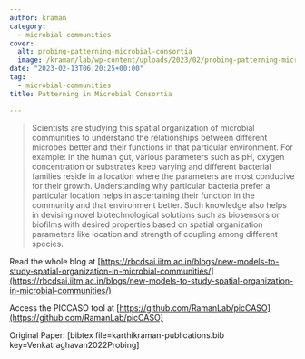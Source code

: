 ```yaml
---
author: kraman
category:
  - microbial-communities
cover:
  alt: probing-patterning-microbial-consortia
  image: /kraman/lab/wp-content/uploads/2023/02/probing-patterning-microbial-consortia.jpg
date: "2023-02-13T06:20:25+00:00"
tag:
  - microbial-communities
title: Patterning in Microbial Consortia

---
```

> Scientists are studying this spatial organization of microbial communities to understand the relationships between different microbes better and their functions in that particular environment. For example: in the human gut, various parameters such as pH, oxygen concentration or substrates keep varying and different bacterial families reside in a location where the parameters are most conducive for their growth. Understanding why particular bacteria prefer a particular location helps in ascertaining their function in the community and that environment better. Such knowledge also helps in devising novel biotechnological solutions such as biosensors or biofilms with desired properties based on spatial organization parameters like location and strength of coupling among different species.

Read the whole blog at [https://rbcdsai.iitm.ac.in/blogs/new-models-to-study-spatial-organization-in-microbial-communities/](https://rbcdsai.iitm.ac.in/blogs/new-models-to-study-spatial-organization-in-microbial-communities/)

Access the PICCASO tool at [https://github.com/RamanLab/picCASO](https://github.com/RamanLab/picCASO)

Original Paper: \[bibtex file=karthikraman-publications.bib key=Venkatraghavan2022Probing\]
